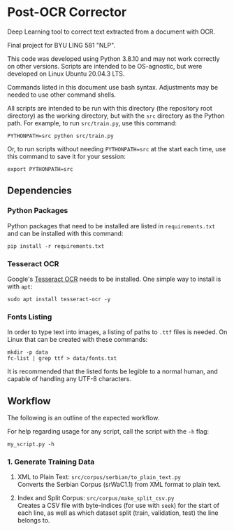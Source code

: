 # Post-OCR Corrector

Deep Learning tool to correct text extracted from a document with OCR.

Final project for BYU LING 581 "NLP".

This code was developed using Python 3.8.10 and may not work correctly on other versions.
Scripts are intended to be OS-agnostic, but were developed on Linux Ubuntu 20.04.3 LTS.

Commands listed in this document use bash syntax. Adjustments may be needed to use other command shells.

All scripts are intended to be run with this directory (the repository root directory) as the working directory,
but with the `src` directory as the Python path. For example, to run `src/train.py`, use this command:
```shell
PYTHONPATH=src python src/train.py 
```

Or, to run scripts without needing `PYTHONPATH=src` at the start each time, use this command to save it for your session:
```shell
export PYTHONPATH=src
```


## Dependencies

### Python Packages

Python packages that need to be installed are listed in `requirements.txt` and can be installed with this command:
```shell
pip install -r requirements.txt
```

### Tesseract OCR

Google's [Tesseract OCR](https://opensource.google/projects/tesseract) needs to be installed.
One simple way to install is with `apt`:
```shell
sudo apt install tesseract-ocr -y
```

### Fonts Listing

In order to type text into images, a listing of paths to `.ttf` files is needed. On Linux that can be created with these commands:
```shell
mkdir -p data
fc-list | grep ttf > data/fonts.txt
```

It is recommended that the listed fonts be legible to a normal human, and capable of handling any UTF-8 characters.


## Workflow

The following is an outline of the expected workflow.

For help regarding usage for any script, call the script with the `-h` flag:
```shell
my_script.py -h
```

### 1. Generate Training Data

1. XML to Plain Text: `src/corpus/serbian/to_plain_text.py`  
    Converts the Serbian Corpus (srWaC1.1) from XML format to plain text.

2. Index and Split Corpus: `src/corpus/make_split_csv.py`  
    Creates a CSV file with byte-indices (for use with `seek`) for the start of each line, as well as which dataset split (train, validation, test) the line belongs to.
